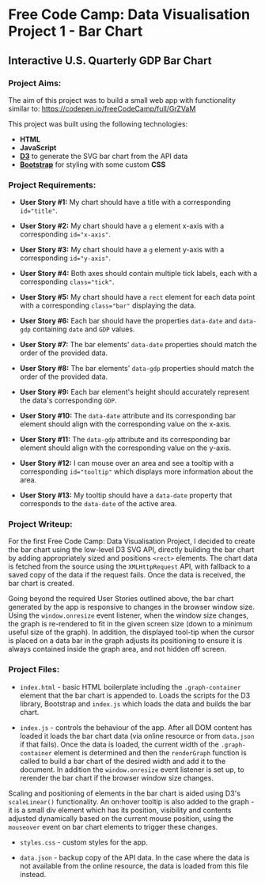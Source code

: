 # Free Code Camp: Data Visualisation Project 1 - Bar Chart

## Interactive U.S. Quarterly GDP Bar Chart

### Project Aims:

The aim of this project was to build a small web app with functionality similar to: https://codepen.io/freeCodeCamp/full/GrZVaM

This project was built using the following technologies:

- **HTML**
- **JavaScript**
- **[D3](https://d3js.org/)** to generate the SVG bar chart from the API data
- **[Bootstrap](https://getbootstrap.com/)** for styling with some custom **CSS**

### Project Requirements:

- **User Story #1:** My chart should have a title with a corresponding `id="title"`.

- **User Story #2:** My chart should have a `g` element x-axis with a corresponding `id="x-axis"`.

- **User Story #3:** My chart should have a `g` element y-axis with a corresponding `id="y-axis"`.

- **User Story #4:** Both axes should contain multiple tick labels, each with a corresponding `class="tick"`.

- **User Story #5:** My chart should have a `rect` element for each data point with a corresponding `class="bar"` displaying the data.

- **User Story #6:** Each bar should have the properties `data-date` and `data-gdp` containing `date` and `GDP` values.

- **User Story #7:** The bar elements' `data-date` properties should match the order of the provided data.

- **User Story #8:** The bar elements' `data-gdp` properties should match the order of the provided data.

- **User Story #9:** Each bar element's height should accurately represent the data's corresponding `GDP`.

- **User Story #10:** The `data-date` attribute and its corresponding bar element should align with the corresponding value on the x-axis.

- **User Story #11:** The `data-gdp` attribute and its corresponding bar element should align with the corresponding value on the y-axis.

- **User Story #12:** I can mouse over an area and see a tooltip with a corresponding `id="tooltip"` which displays more information about the area.

- **User Story #13:** My tooltip should have a `data-date` property that corresponds to the `data-date` of the active area.

### Project Writeup:

For the first Free Code Camp: Data Visualisation Project, I decided to create the bar chart using the low-level D3 SVG API, directly building the bar chart by adding appropriately sized and positions `<rect>` elements. The chart data is fetched from the source using the `XMLHttpRequest` API, with fallback to a saved copy of the data if the request fails. Once the data is received, the bar chart is created.

Going beyond the required User Stories outlined above, the bar chart generated by the app is responsive to changes in the browser window size. Using the `window.onresize` event listener, when the window size changes, the graph is re-rendered to fit in the given screen size (down to a minimum useful size of the graph). In addition, the displayed tool-tip when the cursor is placed on a data bar in the graph adjusts its positioning to ensure it is always contained inside the graph area, and not hidden off screen.

### Project Files:

- `index.html` - basic HTML boilerplate including the `.graph-container` element that the bar chart is appended to. Loads the scripts for the D3 library, Bootstrap and `index.js` which loads the data and builds the bar chart.

- `index.js` - controls the behaviour of the app. After all DOM content has loaded it loads the bar chart data (via online resource or from `data.json` if that fails). Once the data is loaded, the current width of the `.graph-container` element is determined and then the `renderGraph` function is called to build a bar chart of the desired width and add it to the document. In addition the `window.onresize` event listener is set up, to rerender the bar chart if the browser window size changes.

Scaling and positioning of elements in the bar chart is aided using D3's `scaleLinear()` functionality. An on:hover tooltip is also added to the graph - it is a small div element which has its position, visibility and contents adjusted dynamically based on the current mouse position, using the `mouseover` event on bar chart elements to trigger these changes.

- `styles.css` - custom styles for the app.

- `data.json` - backup copy of the API data. In the case where the data is not available from the online resource, the data is loaded from this file instead.

